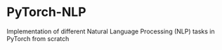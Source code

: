 # PyTorch-NLP
Implementation of different Natural Language Processing (NLP) tasks in PyTorch from scratch
